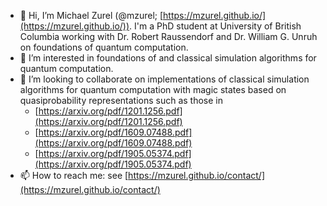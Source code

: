 - 👋 Hi, I’m Michael Zurel (@mzurel; [https://mzurel.github.io/](https://mzurel.github.io/)). I'm a PhD student at University of British Columbia working with Dr. Robert Raussendorf and Dr. William G. Unruh on foundations of quantum computation.
- 👀 I’m interested in foundations of and classical simulation algorithms for quantum computation.
- 💞️ I’m looking to collaborate on implementations of classical simulation algorithms for quantum computation with magic states based on quasiprobability representations such as those in
  - [https://arxiv.org/pdf/1201.1256.pdf](https://arxiv.org/pdf/1201.1256.pdf)
  - [https://arxiv.org/pdf/1609.07488.pdf](https://arxiv.org/pdf/1609.07488.pdf)
  - [https://arxiv.org/pdf/1905.05374.pdf](https://arxiv.org/pdf/1905.05374.pdf)
- 📫 How to reach me: see [https://mzurel.github.io/contact/](https://mzurel.github.io/contact/)

<!---
- 🌱 I’m currently learning ...
--->
